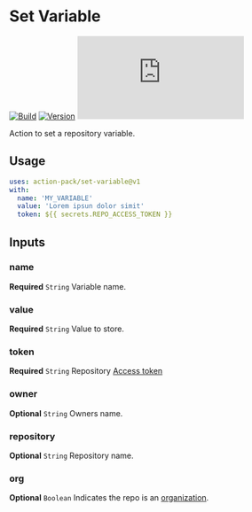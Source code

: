 # Set Variable
[![Build](https://github.com/action-pack/set-variable/actions/workflows/build.yml/badge.svg)](https://github.com/action-pack/set-variable/)
[![Version](https://img.shields.io/github/v/tag/action-pack/set-variable?label=version&sort=semver&color=066da5)](https://github.com/marketplace/actions/set-repository-variable)
[![Size](https://img.shields.io/github/size/action-pack/set-variable/dist/index.js?branch=release/v1.05&label=size&color=066da5)](https://github.com/action-pack/set-variable/)

Action to set a repository variable.

## Usage

```YAML
uses: action-pack/set-variable@v1
with:
  name: 'MY_VARIABLE'
  value: 'Lorem ipsun dolor simit'
  token: ${{ secrets.REPO_ACCESS_TOKEN }}
```

## Inputs

### name

**Required** `String` Variable name.

### value

**Required** `String` Value to store.

### token

**Required** `String` Repository [Access token](https://docs.github.com/en/github/authenticating-to-github/creating-a-personal-access-token)

### owner

**Optional** `String` Owners name.

### repository

**Optional** `String` Repository name.

### org

**Optional** `Boolean` Indicates the repo is an [organization](https://docs.github.com/en/github/setting-up-and-managing-organizations-and-teams/about-organizations).
